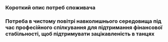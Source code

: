 ### Короткий опис потреб споживача 

### Потреба в чистому повітрі навколишнього середовища під час професійного спілкування для підтримання фінансової стабільності, щоб  підтримувати зацікавленість в танцях
